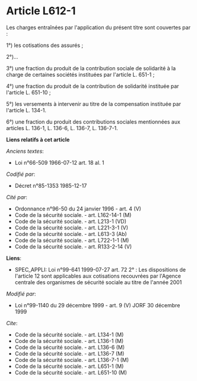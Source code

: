 # Article L612-1

Les charges entraînées par l'application du présent titre sont couvertes par       : 

1°) les cotisations des assurés ; 

2°)... 

3°) une fraction du produit de la contribution sociale de solidarité à la charge de certaines sociétés instituées par
l'article L. 651-1 ; 

4°) une fraction du produit de la contribution de solidarité instituée par l'article L. 651-10 ; 

5°) les versements à intervenir au titre de la compensation instituée par l'article L. 134-1.

6°) une fraction du produit des contributions sociales mentionnées aux articles L. 136-1, L. 136-6, L. 136-7, L. 136-7-1.

**Liens relatifs à cet article**

_Anciens textes_:

  - Loi n°66-509 1966-07-12 art. 18 al. 1

_Codifié par_:

  - Décret n°85-1353 1985-12-17

_Cité par_:

  - Ordonnance n°96-50 du 24 janvier 1996 - art. 4 (V)
  - Code de la sécurité sociale. - art. L162-14-1 (M)
  - Code de la sécurité sociale. - art. L213-1 (VD)
  - Code de la sécurité sociale. - art. L221-3-1 (V)
  - Code de la sécurité sociale. - art. L613-3 (Ab)
  - Code de la sécurité sociale. - art. L722-1-1 (M)
  - Code de la sécurité sociale. - art. R133-2-14 (V)

**Liens**:

  - SPEC_APPLI: Loi n°99-641 1999-07-27 art. 72 2° : Les dispositions de l'article 12 sont applicables aux cotisations recouvrées par l'Agence centrale des organismes de sécurité sociale au titre de l'année 2001

_Modifié par_:

  - Loi n°99-1140 du 29 décembre 1999 - art. 9 (V) JORF 30 décembre 1999

_Cite_:

  - Code de la sécurité sociale. - art. L134-1 (M)
  - Code de la sécurité sociale. - art. L136-1 (M)
  - Code de la sécurité sociale. - art. L136-6 (M)
  - Code de la sécurité sociale. - art. L136-7 (M)
  - Code de la sécurité sociale. - art. L136-7-1 (M)
  - Code de la sécurité sociale. - art. L651-1 (M)
  - Code de la sécurité sociale. - art. L651-10 (M)
